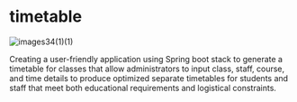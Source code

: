 # timetable                                                                             

![images34(1)(1)](https://github.com/THARANYAA-S/timetable/assets/142074182/ee0c4442-3a6c-4db0-b392-7a5089285326)



Creating a user-friendly application using Spring boot stack to generate a timetable for classes that allow administrators to input class, staff, course, and time details to produce optimized separate timetables for students and staff that meet both educational requirements and logistical constraints.
